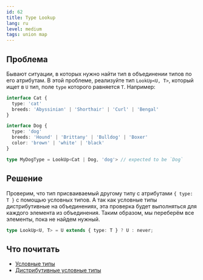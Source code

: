 ```yaml
---
id: 62
title: Type Lookup
lang: ru
level: medium
tags: union map
---
```


## Проблема

Бывают ситуации, в которых нужно найти тип в объединении типов по его атрибутам.
В этой проблеме, реализуйте тип `LookUp<U, T>`, который ищет в `U` тип, поле `type` которого равняется `T`.
Например:

```typescript
interface Cat {
  type: 'cat'
  breeds: 'Abyssinian' | 'Shorthair' | 'Curl' | 'Bengal'
}

interface Dog {
  type: 'dog'
  breeds: 'Hound' | 'Brittany' | 'Bulldog' | 'Boxer'
  color: 'brown' | 'white' | 'black'
}

type MyDogType = LookUp<Cat | Dog, 'dog'> // expected to be `Dog`
```

## Решение

Проверим, что тип присваиваемый другому типу с атрибутами `{ type: T }` с помощью условных типов.
А так как условные типы дистрибутивные на объединениях, эта проверка будет выполняться для каждого элемента из объединения.
Таким образом, мы переберём все элементы, пока не найдем нужный.

```typescript
type LookUp<U, T> = U extends { type: T } ? U : never;
```

## Что почитать

- [Условные типы](https://www.typescriptlang.org/docs/handbook/advanced-types.html#conditional-types)
- [Дистрибутивные условные типы](https://www.typescriptlang.org/docs/handbook/advanced-types.html#distributive-conditional-types)
